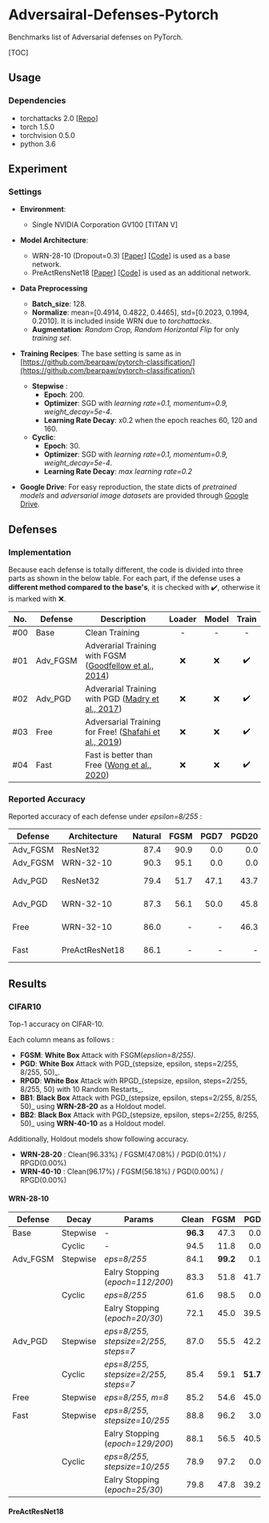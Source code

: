 # Adversairal-Defenses-Pytorch
Benchmarks list of Adversarial defenses on PyTorch.

[TOC]

## Usage

### Dependencies

- torchattacks 2.0 [[Repo](https://github.com/Harry24k/adversairal-attacks-pytorch)]
- torch 1.5.0
- torchvision 0.5.0
- python 3.6



## Experiment

### Settings
* **Environment**:
	
	* Single NVIDIA Corporation GV100 [TITAN V]
* **Model Architecture**:

  * WRN-28-10 (Dropout=0.3) [[Paper](https://arxiv.org/abs/1605.07146)] [[Code](https://github.com/bearpaw/pytorch-classification/blob/master/models/cifar/wrn.py)] is used as a base network.
  * PreActRensNet18 [[Paper](https://arxiv.org/abs/1603.05027)] [[Code](https://github.com/kuangliu/pytorch-cifar)] is used as an additional network.
* **Data Preprocessing**

	* **Batch_size**: 128.
	* **Normalize**: mean=[0.4914, 0.4822, 0.4465], std=[0.2023, 0.1994, 0.2010]. It is included inside WRN due to _torchattacks_.
	* **Augmentation**: _Random Crop, Random Horizontal Flip_ for only _training set_.
* **Training Recipes**: The base setting is same as in [https://github.com/bearpaw/pytorch-classification/](https://github.com/bearpaw/pytorch-classification/)
    * **Stepwise** :
        * **Epoch**: 200.
        * **Optimizer**: SGD with _learning rate=0.1, momentum=0.9, weight_decay=5e-4_.
        * **Learning Rate Decay**: x0.2 when the epoch reaches 60, 120 and 160.
    * **Cyclic**:
        * **Epoch**: 30.
        * **Optimizer**: SGD with _learning rate=0.1, momentum=0.9, weight_decay=5e-4_.
        * **Learning Rate Decay**: _max learning rate=0.2_
* **Google Drive**: For easy reproduction, the state dicts of _pretrained models_ and _adversarial image datasets_ are provided through [Google Drive](https://drive.google.com/drive/folders/1aGcq-mTz0jm6MLS2m3RS6aMwpjRdOrBp?usp=sharing).



## Defenses
### Implementation

Because each defense is totally different, the code is divided into three parts as shown in the below table. For each part, if the defense uses a **different method compared to the base's**, it is checked with :heavy_check_mark:, otherwise it is marked with :x:.

| No.  | Defense  | Description                                                  | Loader | Model |       Train        |
| :--: | -------- | ------------------------------------------------------------ | :----: | :---: | :----------------: |
| #00  | Base     | Clean Training                                               |   -    |   -   |         -          |
| #01  | Adv_FGSM | Adverarial Training with FGSM ([Goodfellow et al., 2014](https://arxiv.org/abs/1412.6572)) |  :x:   |  :x:  | :heavy_check_mark: |
| #02  | Adv_PGD  | Adverarial Training with PGD ([Madry et al., 2017](https://arxiv.org/abs/1706.06083)) |  :x:   |  :x:  | :heavy_check_mark: |
| #03  | Free     | Adversarial Training for Free! ([Shafahi et al., 2019](https://arxiv.org/abs/1904.12843)) |  :x:   |  :x:  | :heavy_check_mark: |
| #04  | Fast     | Fast is better than Free ([Wong et al., 2020](https://arxiv.org/abs/2001.03994)) |  :x:   |  :x:  | :heavy_check_mark: |



### Reported Accuracy

Reported accuracy of each defense under _epsilon=8/255_ :

| Defense  | Architecture   | Natural | FGSM | PGD7 | PGD20 | PGD50 | Remarks            |
| -------- | -------------- | ------: | ---: | ---: | ----: | ----: | ------------------ |
| Adv_FGSM | ResNet32       |    87.4 | 90.9 |  0.0 |   0.0 |     - |                    |
| Adv_FGSM | WRN-32-10      |    90.3 | 95.1 |  0.0 |   0.0 |     - |                    |
| Adv_PGD  | ResNet32       |    79.4 | 51.7 | 47.1 |  43.7 |     - | _7 steps training_ |
| Adv_PGD  | WRN-32-10      |    87.3 | 56.1 | 50.0 |  45.8 |     - | _7 steps training_ |
| Free     | WRN-32-10      |    86.0 |    - |    - |  46.3 |     - | _PGD restart=10_   |
| Fast     | PreActResNet18 |    86.1 |    - |    - |     - |  46.1 | _PGD restart=10_   |



## Results

### CIFAR10

Top-1 accuracy on CIFAR-10.

Each column means as follows :

* **FGSM**: **White Box** Attack with FSGM(_epslion_=_8/255)_.
* **PGD**: **White Box** Attack with PGD_(stepsize, epsilon, steps=2/255, 8/255, 50)_.
* **RPGD**: **White Box** Attack with RPGD_(stepsize, epsilon, steps=2/255, 8/255, 50) with 10 Random Restarts_.
* **BB1**: **Black Box** Attack with PGD_(stepsize, epsilon, steps=2/255, 8/255, 50)_ using **WRN-28-20** as a Holdout model.
* **BB2**: **Black Box** Attack with PGD_(stepsize, epsilon, steps=2/255, 8/255, 50)_ using **WRN-40-10** as a Holdout model.

Additionally, Holdout models show following accuracy.
* **WRN-28-20** : Clean(96.33%) / FGSM(47.08%) / PGD(0.01%) / RPGD(0.00%)
* **WRN-40-10** : Clean(96.17%) / FGSM(56.18%) / PGD(0.00%) / RPGD(0.00%)



#### WRN-28-10

| Defense  | Decay    | Params                               |    Clean |     FGSM |      PGD |     RPGD |      BB1 |      BB2 | Time(_h_) |
| -------- | -------- | ------------------------------------ | -------: | -------: | -------: | -------: | -------: | -------: | --------: |
| Base     | Stepwise | -                                    | **96.3** |     47.3 |      0.0 |      0.0 |      2.7 |      5.8 |     10.3h |
|          | Cyclic   | -                                    |     94.5 |     11.8 |      0.0 |      0.0 |      7.2 |      9.7 |      1.4h |
| Adv_FGSM | Stepwise | _eps=8/255_                          |     84.1 | **99.2** |      0.1 |      0.0 |     84.2 |     84.7 |     19.4h |
|          |          | Ealry Stopping (_epoch=112/200_)     |     83.3 |     51.8 |     41.7 |     41.3 |     82.2 |     82.2 |         - |
|          | Cyclic   | _eps=8/255_                          |     61.6 |     98.5 |      0.0 |      0.0 |     68.0 |     68.3 |      2.4h |
|          |          | Ealry Stopping (_epoch=20/30_)       |     72.1 |     45.0 |     39.5 |     39.1 |     70.2 |     70.3 |         - |
| Adv_PGD  | Stepwise | _eps=8/255, stepsize=2/255, steps=7_ |     87.0 |     55.5 |     42.2 |     41.1 |     86.0 |     86.2 |     67.5h |
|          | Cyclic   | _eps=8/255, stepsize=2/255, steps=7_ |     85.4 |     59.1 | **51.7** | **51.3** |     84.4 |     84.4 |     11.1h |
| Free     | Stepwise | _eps=8/255, m=8_                     |     85.2 |     54.6 |     45.0 |     44.7 |     84.3 |     84.2 |      9.3h |
| Fast     | Stepwise | _eps=8/255, stepsize=10/255_         |     88.8 |     96.2 |      3.0 |      1.9 | **88.6** | **88.6** |     18.0h |
|          |          | Ealry Stopping (_epoch=129/200_)     |     88.1 |     56.5 |     40.5 |     40.1 |     87.0 |     87.2 |         - |
|          | Cyclic   | _eps=8/255, stepsize=10/255_         |     78.9 |     97.2 |      0.0 |      0.0 |     78.6 |     78.8 |      2.4h |
|          |          | Ealry Stopping (_epoch=25/30_)       |     79.8 |     47.8 |     39.2 |     38.9 |     78.2 |     78.3 |         - |



#### PreActResNet18

